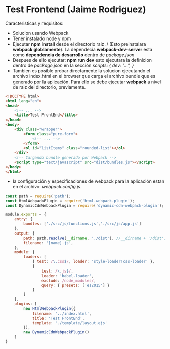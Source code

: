 # Test Frontend (Jaime Rodriguez)

Caracteristicas y requisitos:

 * Solucion usando Webpack
 * Tener instalado node y npm
 * Ejecutar **npm install** desde el directorio raiz ./ (Esto preinstalara **webpack globlamente**).
  La dependecia **webpack-dev-server** esta como **dependencia de desarrollo** dentro de *package.json*
 * Despues de ello ejecutar: **npm run dev** esto ejecutara la definicion dentro de *package.json* en la sección *scripts: { dev: "...",  }*
 * Tambien es posible probar directamente la solucion ejecutando el archivo index.html en el browser que carga el archivo bundle que es generado por la aplicación. Para ello se debe ejecutar **webpack** a nivel de raiz del directorio, previamente.


```html
<!DOCTYPE html>
<html lang="en">
<head>
    <!-- ... -->
    <title>Test FrontEnd</title>
</head>
<body>
    <div class="wrapper">
        <form class="pure-form">
            <!-- ... -->
        </form>
        <ol id="listItems" class="rounded-list"></ol>
    </div>
    <!-- Cargando bundle generado por Webpack -->
	<script type="text/javascript" src="dist/bundles.js"></script>
</body>
</html>
```
* la configuración y especificaciones de webpack para la aplicación estan en el archivo: *webpack.config.js*.

```javascript
const path = require('path');
const HtmlWebpackPlugin = require('html-webpack-plugin');
const DynamicCdnWebpackPlugin = require('dynamic-cdn-webpack-plugin');

module.exports = {
    entry: {
        bundles: ['./src/js/functions.js','./src/js/app.js']
    },
    output: {
        path: path.resolve(__dirname, './dist'), //__dirname + '/dist',
        filename: '[name].js',
    },
    module: {
        loaders: [
            { test: /\.css$/, loader: 'style-loader!css-loader' },
            {
                test: /\.js$/,
                loader: 'babel-loader',
                exclude: /node_modules/,
                query: { presets: ['es2015'] }
            }
        ]
    },
    plugins: [
        new HtmlWebpackPlugin({
            filename: '../index.html',
            title: 'Test FrontEnd',
            template: './template/layout.ejs'
        }),
        new DynamicCdnWebpackPlugin()
    ]
}
```
